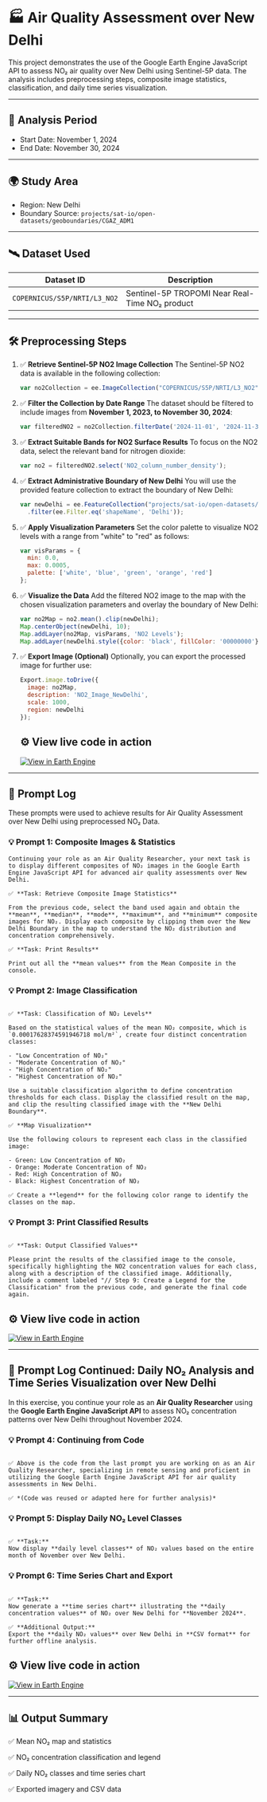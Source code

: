 # 🏭 Air Quality Assessment over New Delhi

This project demonstrates the use of the Google Earth Engine JavaScript API to assess NO₂ air quality over New Delhi using Sentinel-5P data. The analysis includes preprocessing steps, composite image statistics, classification, and daily time series visualization.

---

## 📅 Analysis Period

- Start Date: November 1, 2024
- End Date: November 30, 2024

---

## 🌍 Study Area

- Region: New Delhi  
- Boundary Source: `projects/sat-io/open-datasets/geoboundaries/CGAZ_ADM1`

---

## 🛰️ Dataset Used

| Dataset ID | Description |
|------------|-------------|
| `COPERNICUS/S5P/NRTI/L3_NO2` | Sentinel-5P TROPOMI Near Real-Time NO₂ product |

---

## 🛠️ Preprocessing Steps

1. ✅ **Retrieve Sentinel-5P NO2 Image Collection**
   The Sentinel-5P NO2 data is available in the following collection:

   ```javascript
   var no2Collection = ee.ImageCollection("COPERNICUS/S5P/NRTI/L3_NO2");
   ```

2. ✅ **Filter the Collection by Date Range**
   The dataset should be filtered to include images from **November 1, 2023, to November 30, 2024**:

   ```javascript
   var filteredNO2 = no2Collection.filterDate('2024-11-01', '2024-11-30');
   ```

3. ✅ **Extract Suitable Bands for NO2 Surface Results**
   To focus on the NO2 data, select the relevant band for nitrogen dioxide:

   ```javascript
   var no2 = filteredNO2.select('NO2_column_number_density');
   ```

4. ✅ **Extract Administrative Boundary of New Delhi**
   You will use the provided feature collection to extract the boundary of New Delhi:

   ```javascript
   var newDelhi = ee.FeatureCollection("projects/sat-io/open-datasets/geoboundaries/CGAZ_ADM1")
     .filter(ee.Filter.eq('shapeName', 'Delhi'));
   ```

5. ✅ **Apply Visualization Parameters**
   Set the color palette to visualize NO2 levels with a range from "white" to "red" as follows:

   ```javascript
   var visParams = {
     min: 0.0,
     max: 0.0005,
     palette: ['white', 'blue', 'green', 'orange', 'red']
   };
   ```

6. ✅ **Visualize the Data**
   Add the filtered NO2 image to the map with the chosen visualization parameters and overlay the boundary of New Delhi:

   ```javascript
   var no2Map = no2.mean().clip(newDelhi);
   Map.centerObject(newDelhi, 10);
   Map.addLayer(no2Map, visParams, 'NO2 Levels');
   Map.addLayer(newDelhi.style({color: 'black', fillColor: '00000000'}), {}, 'New Delhi Boundary');
   ```

7. ✅ **Export Image (Optional)**
   Optionally, you can export the processed image for further use:

   ```javascript
   Export.image.toDrive({
     image: no2Map,
     description: 'NO2_Image_NewDelhi',
     scale: 1000,
     region: newDelhi
   });

   ```
   ## ⚙️ View live code in action
   [![View in Earth Engine](https://img.shields.io/badge/View%20in-Earth%20Engine-008000?logo=google)](https://code.earthengine.google.com/89c41fd70b2b8d23a1bbe7a8f5a1b5d4?noload=true)

---

## 💬 Prompt Log
These prompts were used to achieve results for Air Quality Assessment over New Delhi using preprocessed NO₂ Data.


### 💡 Prompt 1: Composite Images & Statistics

```
Continuing your role as an Air Quality Researcher, your next task is to display different composites of NO₂ images in the Google Earth Engine JavaScript API for advanced air quality assessments over New Delhi.

✅ **Task: Retrieve Composite Image Statistics**

From the previous code, select the band used again and obtain the **mean**, **median**, **mode**, **maximum**, and **minimum** composite images for NO₂. Display each composite by clipping them over the New Delhi Boundary in the map to understand the NO₂ distribution and concentration comprehensively.

✅ **Task: Print Results**

Print out all the **mean values** from the Mean Composite in the console.

```

### 💡 Prompt 2: Image Classification

```

✅ **Task: Classification of NO₂ Levels**

Based on the statistical values of the mean NO₂ composite, which is `0.00017628374591946718 mol/m²`, create four distinct concentration classes:

- "Low Concentration of NO₂"
- "Moderate Concentration of NO₂"
- "High Concentration of NO₂"
- "Highest Concentration of NO₂"

Use a suitable classification algorithm to define concentration thresholds for each class. Display the classified result on the map, and clip the resulting classified image with the **New Delhi Boundary**.

✅ **Map Visualization**

Use the following colours to represent each class in the classified image:

- Green: Low Concentration of NO₂
- Orange: Moderate Concentration of NO₂
- Red: High Concentration of NO₂
- Black: Highest Concentration of NO₂

✅ Create a **legend** for the following color range to identify the classes on the map.

```

### 💡 Prompt 3: Print Classified Results

```

✅ **Task: Output Classified Values**

Please print the results of the classified image to the console, specifically highlighting the NO2 concentration values for each class, along with a description of the classified image. Additionally, include a comment labeled "// Step 9: Create a Legend for the Classification" from the previous code, and generate the final code again.

```

## ⚙️ View live code in action
[![View in Earth Engine](https://img.shields.io/badge/View%20in-Earth%20Engine-008000?logo=google)](https://code.earthengine.google.com/e0b7188cb089244dd5c20cf704cb3966?noload=true)

---

## 💬 Prompt Log Continued: Daily NO₂ Analysis and Time Series Visualization over New Delhi

In this exercise, you continue your role as an **Air Quality Researcher** using the **Google Earth Engine JavaScript API** to assess NO₂ concentration patterns over New Delhi throughout November 2024.

### 💡 Prompt 4: Continuing from Code

```

✅ Above is the code from the last prompt you are working on as an Air Quality Researcher, specializing in remote sensing and proficient in utilizing the Google Earth Engine JavaScript API for air quality assessments in New Delhi.

✅ *(Code was reused or adapted here for further analysis)*

```

### 💡 Prompt 5: Display Daily NO₂ Level Classes

```

✅ **Task:**  
Now display **daily level classes** of NO₂ values based on the entire month of November over New Delhi.

```

### 💡 Prompt 6: Time Series Chart and Export

```

✅ **Task:**  
Now generate a **time series chart** illustrating the **daily concentration values** of NO₂ over New Delhi for **November 2024**.

✅ **Additional Output:**  
Export the **daily NO₂ values** over New Delhi in **CSV format** for further offline analysis.

```

## ⚙️ View live code in action
[![View in Earth Engine](https://img.shields.io/badge/View%20in-Earth%20Engine-008000?logo=google)](https://code.earthengine.google.com/d5c4caf61e833bc239badc3af01bf34e?noload=true)

---

## 📊 Output Summary

✅ Mean NO₂ map and statistics

✅ NO₂ concentration classification and legend

✅ Daily NO₂ classes and time series chart

✅ Exported imagery and CSV data
